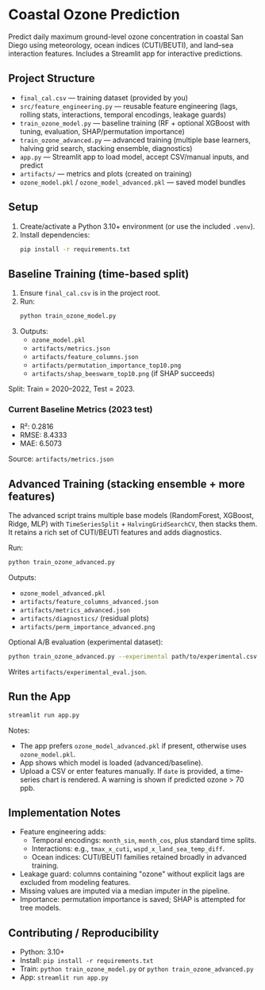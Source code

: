 # Coastal Ozone Prediction

Predict daily maximum ground-level ozone concentration in coastal San Diego using meteorology, ocean indices (CUTI/BEUTI), and land–sea interaction features. Includes a Streamlit app for interactive predictions.

## Project Structure

- `final_cal.csv` — training dataset (provided by you)
- `src/feature_engineering.py` — reusable feature engineering (lags, rolling stats, interactions, temporal encodings, leakage guards)
- `train_ozone_model.py` — baseline training (RF + optional XGBoost with tuning, evaluation, SHAP/permutation importance)
- `train_ozone_advanced.py` — advanced training (multiple base learners, halving grid search, stacking ensemble, diagnostics)
- `app.py` — Streamlit app to load model, accept CSV/manual inputs, and predict
- `artifacts/` — metrics and plots (created on training)
- `ozone_model.pkl` / `ozone_model_advanced.pkl` — saved model bundles

## Setup

1. Create/activate a Python 3.10+ environment (or use the included `.venv`).
2. Install dependencies:
   ```bash
   pip install -r requirements.txt
   ```

## Baseline Training (time-based split)

1. Ensure `final_cal.csv` is in the project root.
2. Run:
   ```bash
   python train_ozone_model.py
   ```
3. Outputs:
   - `ozone_model.pkl`
   - `artifacts/metrics.json`
   - `artifacts/feature_columns.json`
   - `artifacts/permutation_importance_top10.png`
   - `artifacts/shap_beeswarm_top10.png` (if SHAP succeeds)

Split: Train = 2020–2022, Test = 2023.

### Current Baseline Metrics (2023 test)

- R²: 0.2816
- RMSE: 8.4333
- MAE: 6.5073

Source: `artifacts/metrics.json`

## Advanced Training (stacking ensemble + more features)

The advanced script trains multiple base models (RandomForest, XGBoost, Ridge, MLP) with `TimeSeriesSplit` + `HalvingGridSearchCV`, then stacks them. It retains a rich set of CUTI/BEUTI features and adds diagnostics.

Run:
```bash
python train_ozone_advanced.py
```

Outputs:
- `ozone_model_advanced.pkl`
- `artifacts/feature_columns_advanced.json`
- `artifacts/metrics_advanced.json`
- `artifacts/diagnostics/` (residual plots)
- `artifacts/perm_importance_advanced.png`

Optional A/B evaluation (experimental dataset):
```bash
python train_ozone_advanced.py --experimental path/to/experimental.csv
```
Writes `artifacts/experimental_eval.json`.

## Run the App

```bash
streamlit run app.py
```

Notes:
- The app prefers `ozone_model_advanced.pkl` if present, otherwise uses `ozone_model.pkl`.
- App shows which model is loaded (advanced/baseline).
- Upload a CSV or enter features manually. If `date` is provided, a time-series chart is rendered. A warning is shown if predicted ozone > 70 ppb.

## Implementation Notes

- Feature engineering adds:
  - Temporal encodings: `month_sin`, `month_cos`, plus standard time splits.
  - Interactions: e.g., `tmax_x_cuti`, `wspd_x_land_sea_temp_diff`.
  - Ocean indices: CUTI/BEUTI families retained broadly in advanced training.
- Leakage guard: columns containing "ozone" without explicit lags are excluded from modeling features.
- Missing values are imputed via a median imputer in the pipeline.
- Importance: permutation importance is saved; SHAP is attempted for tree models.

## Contributing / Reproducibility

- Python: 3.10+
- Install: `pip install -r requirements.txt`
- Train: `python train_ozone_model.py` or `python train_ozone_advanced.py`
- App: `streamlit run app.py`
